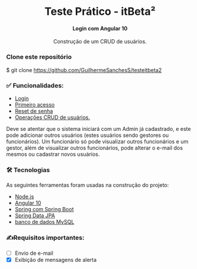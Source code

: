 <h1 align="center">Teste Prático - itBeta² </h1>
<h4 align="center">Login com Angular 10</h4>
<p align="center">Construção de um CRUD de usuários.</p>

### Clone este repositório
$ git clone <https://github.com/GuilhermeSanchesS/testeitbeta2>

### ✅ Funcionalidades:
* [Login](#login)
* [Primeiro acesso](#primeiro-acesso)
* [Reset de senha](#reset-de-senha)
* [Operações CRUD de usuários.](#operacoes-crud-de-usuarios)

Deve se atentar que o sistema iniciará com um Admin já cadastrado, e este pode adicionar outros usuários
(estes usuários sendo gestores ou funcionários).
Um funcionário só pode visualizar outros funcionários e um gestor, além de visualizar outros funcionários,
pode alterar o e-mail dos mesmos ou cadastrar novos usuários.

### 🛠 Tecnologias
As seguintes ferramentas foram usadas na construção do projeto:
- [Node.js](https://nodejs.org/en/)
- [Angular 10 ](https://cli.angular.io/)
- [Spring com Spring Boot](https://start.spring.io/)
- [Spring Data JPA](https://start.spring.io/)
- [banco de dados MySQL](https://www.mysql.com/products/workbench/)

### ✍Requisitos importantes:
- [ ] Envio de e-mail
- [x] Exibição de mensagens de alerta
